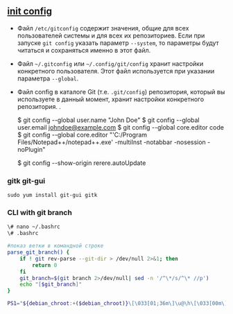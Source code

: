 ## [init config](https://git-scm.com/book/ru/v2/%D0%92%D0%B2%D0%B5%D0%B4%D0%B5%D0%BD%D0%B8%D0%B5-%D0%9F%D0%B5%D1%80%D0%B2%D0%BE%D0%BD%D0%B0%D1%87%D0%B0%D0%BB%D1%8C%D0%BD%D0%B0%D1%8F-%D0%BD%D0%B0%D1%81%D1%82%D1%80%D0%BE%D0%B9%D0%BA%D0%B0-Git)

- Файл `/etc/gitconfig` содержит значения, общие для всех пользователей системы и для всех их репозиториев. Если при запуске `git config` указать параметр `--system`, то параметры будут читаться и сохраняться именно в этот файл.

- Файл `~/.gitconfig` или `~/.config/git/config` хранит настройки конкретного пользователя. Этот файл используется при указании параметра `--global`.

- Файл config в каталоге Git (т.е. `.git/config`) репозитория, который вы используете в данный момент, хранит настройки конкретного репозитория.
.


    $ git config --global user.name "John Doe"
    $ git config --global user.email johndoe@example.com
    $ git config --global core.editor code
    $ git config --global core.editor "'C:/Program Files/Notepad++/notepad++.exe' -multiInst -notabbar -nosession -noPlugin"

    $ git config --show-origin rerere.autoUpdate

### gitk git-gui

    sudo yum install git-gui gitk

### CLI with git branch
``` bash
\# nano ~/.bashrc
\# .bashrc

#показ ветки в командной строке
parse_git_branch() {
    if ! git rev-parse --git-dir > /dev/null 2>&1; then
        return 0
    fi
    git_branch=$(git branch 2>/dev/null| sed -n '/^\*/s/^\* //p')
    echo "[$git_branch]"
}

PS1="${debian_chroot:+($debian_chroot)}\[\033[01;36m\]\u@\h\[\033[00m\]:\[\033[01;32m\]\w\[\033[00m\]\[\033[01;31m\]\$(parse_git_branch)\[\033[00m\]$ "

```